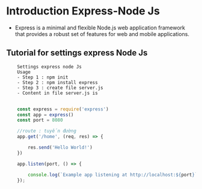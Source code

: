 # Introduction Express-Node Js

- Express is a minimal and flexible Node.js web application framework that provides a robust set of features for web and mobile applications.

## Tutorial for settings express Node Js

        Settings express node Js 
        Usage
        - Step 1 : npm init 
        - Step 2 : npm install express
        - Step 3 : create file server.js
        - Content in file server.js is
```js
        
    const express = require('express')
    const app = express()
    const port = 8080

    //route : tuyến đường
    app.get('/home', (req, res) => {

        res.send('Hello World!')
    })

    app.listen(port, () => {

        console.log(`Example app listening at http://localhost:${port}`)
    });
        
        
```













































